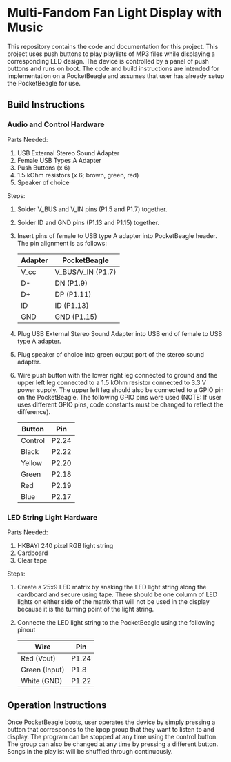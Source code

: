 # Multi-Fandom Fan Light Display with Music
This repository contains the code and documentation for this project. This project uses push buttons to play playlists of MP3 files while displaying a corresponding LED design. The device is controlled by a panel of push buttons and runs on boot. The code and build instructions are intended for implementation on a PocketBeagle and assumes that user has already setup the PocketBeagle for use.

## Build Instructions

### Audio and Control Hardware
Parts Needed:
1. USB External Stereo Sound Adapter
2. Female USB Types A Adapter
3. Push Buttons (x 6)
4. 1.5 kOhm resistors (x 6; brown, green, red)
5. Speaker of choice

Steps:
1. Solder V_BUS and V_IN pins (P1.5 and P1.7) together.
2. Solder ID and GND pins (P1.13 and P1.15) together. 
3. Insert pins of female to USB type A adapter into PocketBeagle header. The pin alignment is as follows:

    |    Adapter    |  PocketBeagle |
    | ------------- | ------------- |
    | V_cc | V_BUS/V_IN (P1.7) |
    | D- | DN (P1.9)  |
    | D+ | DP (P1.11) |
    | ID | ID (P1.13) |
    | GND | GND (P1.15) |

4. Plug USB External Stereo Sound Adapter into USB end of female to USB type A adapter.
5. Plug speaker of choice into green output port of the stereo sound adapter.
6. Wire push button with the lower right leg connected to ground and the upper left leg connected to a 1.5 kOhm resistor connected to 3.3 V power supply. The upper left leg should also be connected to a GPIO pin on the PocketBeagle. The following GPIO pins were used (NOTE: If user uses different GPIO pins, code constants must be changed to reflect the difference).

    |    Button     |      Pin      |
    | ------------- | ------------- |
    | Control | P2.24 |
    | Black | P2.22 |
    | Yellow | P2.20 |
    | Green | P2.18 |
    | Red | P2.19 |
    | Blue | P2.17 |    

### LED String Light Hardware
Parts Needed:
1. HKBAYI 240 pixel RGB light string
2. Cardboard
3. Clear tape

Steps:
1. Create a 25x9 LED matrix by snaking the LED light string along the cardboard and secure using tape. There should be one column of LED lights on either side of the matrix that will not be used in the display because it is the turning point of the light string. 
2. Connecte the LED light string to the PocketBeagle using the following pinout

    |    Wire     |      Pin      |
    | ------------- | ------------- |
    | Red (Vout) | P1.24 |
    | Green (Input) | P1.8 |
    | White (GND) | P1.22 |  

## Operation Instructions

Once PocketBeagle boots, user operates the device by simply pressing a button that corresponds to the kpop group that they want to listen to and display. The program can be stopped at any time using the control button. The group can also be changed at any time by pressing a different button. Songs in the playlist will be shuffled through continuously.
